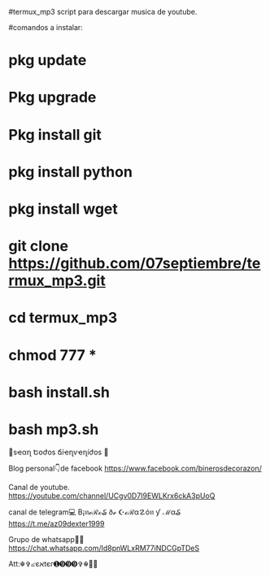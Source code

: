 #termux_mp3 script para descargar musica de youtube.

#comandos a instalar:
# pkg update
# Pkg upgrade
# Pkg install git
# pkg install python
# pkg install wget
# git clone https://github.com/07septiembre/termux_mp3.git
# cd termux_mp3
# chmod 777 *
# bash install.sh
# bash mp3.sh

🌹sҽαղ Եօժօs ճíҽղѵҽղíժօs 🌹

Blog personal👇de facebook
https://www.facebook.com/binerosdecorazon/

Canal de youtube.
https://youtube.com/channel/UCgv0D7I9EWLKrx6ckA3pUoQ

canal de telegram💻
B¡ทℯℛℴ₷ ðℯ ☪️ℴℛα☡óท ƴ ℳα₷
https://t.me/az09dexter1999


Grupo de whatsapp🏴‍☠️
https://chat.whatsapp.com/Id8pnWLxRM77iNDCGpTDeS

Att:☬✞๔єאtєг➊➒➒➒✞☬🏴‍☠️
